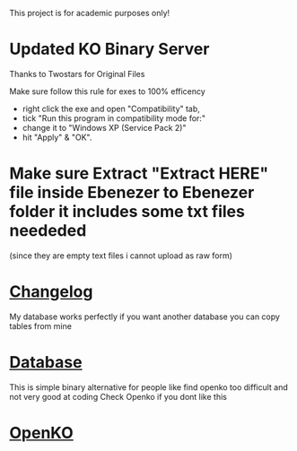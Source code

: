 This project is for academic purposes only!

# Updated KO Binary Server

Thanks to Twostars for Original Files

Make sure follow this rule for exes to 100% efficency

- right click the exe and open "Compatibility" tab,
- tick "Run this program in compatibility mode for:"
- change it to "Windows XP (Service Pack 2)"
- hit "Apply" & "OK".

# Make sure Extract "Extract HERE" file inside Ebenezer to Ebenezer folder it includes some txt files neededed 
(since they are empty text files i cannot upload as raw form)

# [Changelog](Changelog.md)

My database works perfectly if you want another database you can copy tables from mine

# [Database](https://github.com/cansnoxd/JPKO)

This is simple binary alternative for people like find openko too difficult and not very good at coding
Check Openko if you dont like this

# [OpenKO](https://github.com/srmeier/KnightOnline)
